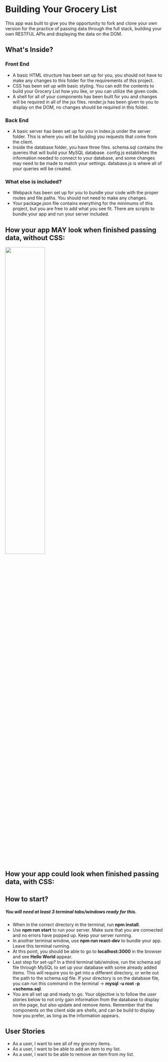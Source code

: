 # Building Your Grocery List

This app was built to give you the opportunity to fork and clone your own version for the practice of passing data through the full stack, building your own RESTFUL APIs and displaying the data on the DOM. 

## What's Inside?
### Front End
- A basic HTML structure has been set up for you, you should not have to make any changes to this folder for the requirements of this project.
- CSS has been set up with basic styling. You can edit the contents to build your Grocery List how you like, or you can utilize the given code.
- A shell for all of your components has been built for you and changes will be required in all of the jsx files. render.js has been given to you to display on the DOM, no changes should be required in this folder.

### Back End
- A basic server has been set up for you in index.js under the server folder. This is where you will be building you requests that come from the client.
- Inside the database folder, you have three files. schema.sql contains the queries that will build your MySQL database. config.js establishes the information needed to connect to your database, and some changes may need to be made to match your settings. database.js is where all of your queries will be created.

### What else is included?
- Webpack has been set up for you to bundle your code with the proper routes and file paths. You should not need to make any changes.
- Your package.json file contains everything for the minimums of this project, but you are free to add what you see fit. There are scripts to bundle your app and run your server included.

## How your app MAY look when finished passing data, without CSS: 

<img src="https://collinpersonal.s3.us-east-2.amazonaws.com/Screen+Shot+2020-04-22+at+1.29.06+PM.png" height="50%" width="50%"></img>

## How your app could look when finished passing data, with CSS: 

<!-- <img src="./images/IH2.png" height="50%" width="50%"></img> -->



## How to start?
##### You will need at least 3 terminal tabs/windows ready for this.
- When in the correct directory in the terminal, run **npm install**.
- Use **npm run start** to run your server. Make sure that you are connected and no errors have popped up. Keep your server running.
- In another terminal window, use **npm run react-dev** to bundle your app. Leave this terminal running.
- At this point, you should be able to go to **localhost:3000** in the browser and see **Hello World** appear.
- Last step for set-up? In a third terminal tab/window, run the schema.sql file through MySQL to set up your database with some already added items. This will require you to get into a different directory, or write out the path to the schema.sql file. If your directory is on the database file, you can run this command in the terminal -> **mysql -u root -p <schema.sql**.
- You are all set up and ready to go. Your objective is to follow the user stories below to not only gain information from the database to display on the page, but also update and remove items. Remember that the components on the client side are shells, and can be build to display how you prefer, as long as the information appears.

## User Stories

- As a user, I want to see all of my grocery items.
- As a user, I want to be able to add an item to my list.
- As a user, I want to be able to remove an item from my list.




